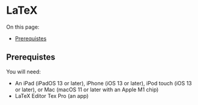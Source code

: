 # LaTeX

On this page:
- [Prerequistes](#prerequistes)

## Prerequistes

You will need:

- An iPad (iPadOS 13 or later), iPhone (iOS 13 or later), iPod touch (iOS 13 or later), or Mac (macOS 11 or later with an Apple M1 chip)
- LaTeX Editor Tex Pro (an app)

